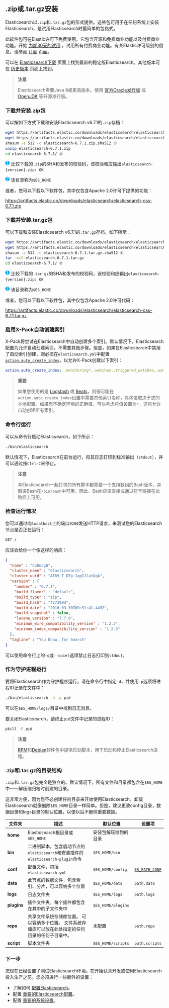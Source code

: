 ## .zip或.tar.gz安装

Elasticsearch以`.zip`和`.tar.gz`包的形式提供。这些包可用于在任何系统上安装Elasticsearch，是试用Elasticsearch时最简单的包格式。

此软件包可在Elastic许可下免费使用。它包含开源和免费商业功能以及付费商业功能。开始 [为期30天的试用](https://www.elastic.co/guide/en/elastic-stack-overview/6.7/license-management.html) ，试用所有付费商业功能。有关Elastic许可级别的信息，请参阅 [订阅](https://www.elastic.co/cn/subscriptions) 页面。

可以在 [Elasticsearch下载](https://www.elastic.co/cn/downloads/elasticsearch) 页面上找到最新的稳定版Elasticsearch。其他版本可在 [历史版本](https://www.elastic.co/downloads/past-releases) 页面上找到。

> **注意**
>
> Elasticsearch需要Java 8或更高版本。使用 [官方Oracle发行版](https://www.oracle.com/technetwork/java/javase/downloads/index.html) 或 [OpenJDK](http://openjdk.java.net) 等开源发行版。

### 下载并安装.zip包

可以按如下方式下载和安装Elasticsearch v6.7.1的`.zip`存档：

```sh
wget https://artifacts.elastic.co/downloads/elasticsearch/elasticsearch-6.7.1.zip
wget https://artifacts.elastic.co/downloads/elasticsearch/elasticsearch-6.7.1.zip.sha512
shasum -a 512 -c elasticsearch-6.7.1.zip.sha512 ①
unzip elasticsearch-6.7.1.zip
cd elasticsearch-6.7.1/ ②
```


![](../../source/images/common/1.png) 比较下载的`.zip`的SHA和发布的校验码，该校验和应输出`elasticsearch-{version}.zip: OK`

![](../../source/images/common/2.png) 该目录称为`$ES_HOME`

或者，您可以下载以下软件包，其中仅包含Apache 2.0许可下提供的功能：

https://artifacts.elastic.co/downloads/elasticsearch/elasticsearch-oss-6.7.1.zip

### 下载并安装.tar.gz包

可以下载和安装Elasticsearch v6.7.1的`.tar.gz`存档，如下所示：

```sh
wget https://artifacts.elastic.co/downloads/elasticsearch/elasticsearch-6.7.1.tar.gz
wget https://artifacts.elastic.co/downloads/elasticsearch/elasticsearch-6.7.1.tar.gz.sha512
shasum -a 512 -c elasticsearch-6.7.1.tar.gz.sha512 ①
tar -xzf elasticsearch-6.7.1.tar.gz
cd elasticsearch-6.7.1/ ②
```


![](../../source/images/common/1.png) 比较下载的`.tar.gz`的SHA和发布的校验码，该校验和应输出`elasticsearch-{version}.zip: OK`

![](../../source/images/common/2.png) 该目录称为`$ES_HOME`

或者，您可以下载以下软件包，其中仅包含Apache 2.0许可代码：

https://artifacts.elastic.co/downloads/elasticsearch/elasticsearch-oss-6.7.1.tar.gz

### 启用X-Pack自动创建索引

X-Pack将尝试在Elasticsearch中自动创建多个索引。默认情况下，Elasticsearch配置为允许自动创建索引，不需要其他步骤。但是，如果在Elasticsearch中禁用了自动索引创建，则必须在`elasticsearch.yml`中配置 [`action.auto_create_index`](../../05-Document-APIs/Index-API.md)，以允许X-Pack创建以下索引：

```yaml
action.auto_create_index: .monitoring*,.watches,.triggered_watches,.watcher-history*,.ml*
```

> **重要**
>
> 如果您使用的是 [Logstash](https://www.elastic.co/products/logstash) 或 [Beats](https://www.elastic.co/products/beats)，则很可能在`action.auto_create_index`设置中需要其他索引名称，具体值取决于您的本地配置。如果您不确定环境的正确值，可以考虑将值设置为`*`，这将允许自动创建所有索引。

### 命令行运行

可以从命令行启动Elasticsearch，如下所示：

```sh
./bin/elasticsearch
```

默认情况下，Elasticsearch在前台运行，将其日志打印到标准输出（`stdout`），并可以通过按`Ctrl-C`来停止。

> **注意**
>
> 与Elasticsearch一起打包的所有脚本都需要一个支持数组的Bash版本，并假设Bash在`/bin/bash`中可用。因此，Bash应该直接或通过符号链接在此路径上可用。

### 检查运行情况

您可以通过向`localhost`上的端口`9200`发送HTTP请求，来测试您的Elasticsearch节点是否正在运行：

```sh
GET /
```

应该会给你一个像这样的响应：

```json
{
  "name" : "Cp8oag6",
  "cluster_name" : "elasticsearch",
  "cluster_uuid" : "AT69_T_DTp-1qgIJlatQqA",
  "version" : {
    "number" : "6.7.1",
    "build_flavor" : "default",
    "build_type" : "zip",
    "build_hash" : "f27399d",
    "build_date" : "2016-03-30T09:51:41.449Z",
    "build_snapshot" : false,
    "lucene_version" : "7.7.0",
    "minimum_wire_compatibility_version" : "1.2.3",
    "minimum_index_compatibility_version" : "1.2.3"
  },
  "tagline" : "You Know, for Search"
}
```

可以使用命令行上的`-q`或`--quiet`选项禁止日志打印到`stdout`。

### 作为守护进程运行

要将Elasticsearch作为守护程序运行，请在命令行中指定`-d`，并使用`-p`选项将进程ID记录在文件中：

```sh
./bin/elasticsearch -d -p pid
```

可以在`$ES_HOME/logs/`目录中找到日志消息。

要关闭Elasticsearch，请终止`pid`文件中记录的进程ID：

```sh
pkill -F pid
```

> **注意**
>
> [RPM](../../02-Set-up-Elasticsearch/Installing-Elasticsearch/Install-Elasticsearch-with-RPM.md)和[Debian](../../02-Set-up-Elasticsearch/Installing-Elasticsearch/Install-Elasticsearch-with-Debian-Package.md)软件包中提供启动脚本，用于启动和停止Elasticsearch进程。

### .zip和.tar.gz的目录结构

`.zip`和`.tar.gz`包完全是独立的。默认情况下，所有文件和目录都包含在`$ES_HOME`中——解压缩归档时创建的目录。

这非常方便，因为您不必创建任何目录来开始使用Elasticsearch，卸载Elasticsearch就像删除`$ES_HOME`目录一样简单。但是，建议更改config目录，数据目录和logs目录的默认位置，以便以后不删除重要数据。

| 文件夹      | 描述                                                         | 默认位置             | 设置项                                                       |
| ----------- | ------------------------------------------------------------ | -------------------- | ------------------------------------------------------------ |
| **home**    | Elasticsearch根目录或`$ES_HOME`                              | 安装包解压缩到的目录 |                                                              |
| **bin**     | 二进制脚本，包含启动节点的`elasticsearch`和安装插件的`elasticsearch-plugin`命令 | `$ES_HOME/bin`       |                                                              |
| **conf**    | 配置文件，包括`elasticsearch.yml`                            | `$ES_HOME/config`    | [`ES_PATH_CONF`](../../02-Set-up-Elasticsearch/Configuring-Elasticsearch.md#配置文件路径) |
| **data**    | 此节点的数据文件，包含索引、分片，可以容纳多个位置           | `$ES_HOME/data`      | `path.data`                                                  |
| **logs**    | 日志文件夹                                                   | `$ES_HOME/logs`      | `path.logs`                                                  |
| **plugins** | 插件文件夹，每个插件都包含在其中的子文件夹中                 | `$ES_HOME/plugins`   |                                                              |
| **repo**    | 共享文件系统存储库位置。 可以容纳多个位置。 文件系统存储库可以放在此处指定的任何目录的任何子目录中。 | 未配置               | `path.repo`                                                  |
| **script**  | 脚本文件夹                                                   | `$ES_HOME/scripts`   | `path.scripts`                                               |

### 下一步

您现在已经设置了测试Elasticsearch环境。在开始认真开发或使用Elasticsearch投入生产之前，您必须进行一些额外的设置：

- 了解如何 [配置Elasticsearch](../../02-Set-up-Elasticsearch/Configuring-Elasticsearch.md)。
- 配置 [重要的Elasticsearch配置](../../02-Set-up-Elasticsearch/Important-Elasticsearch-configuration.md)。
- 配置 [重要的系统设置](../../02-Set-up-Elasticsearch/Important-System-Configuration.md)。

